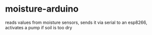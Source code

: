 # moisture-arduino
reads values from  moisture sensors, sends it via serial to an esp8266, activates a pump if soil is too dry
